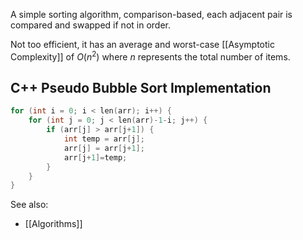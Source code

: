 A simple sorting algorithm, comparison-based, each adjacent pair is compared and swapped if not in order.

Not too efficient, it has an average and worst-case [[Asymptotic Complexity]] of $O(n^2)$ where $n$ represents the total number of items.

## C++ Pseudo Bubble Sort Implementation
```C++
for (int i = 0; i < len(arr); i++) {
	for (int j = 0; j < len(arr)-1-i; j++) {
		if (arr[j] > arr[j+1]) {
			int temp = arr[j];
			arr[j] = arr[j+1];
			arr[j+1]=temp;
		}
	}
}
```


See also:
- [[Algorithms]]
